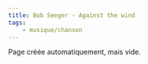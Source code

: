 ```yaml
---
title: Bob Seeger - Against the wind
tags:
    - musique/chanson
---
```


Page créée automatiquement, mais vide.
